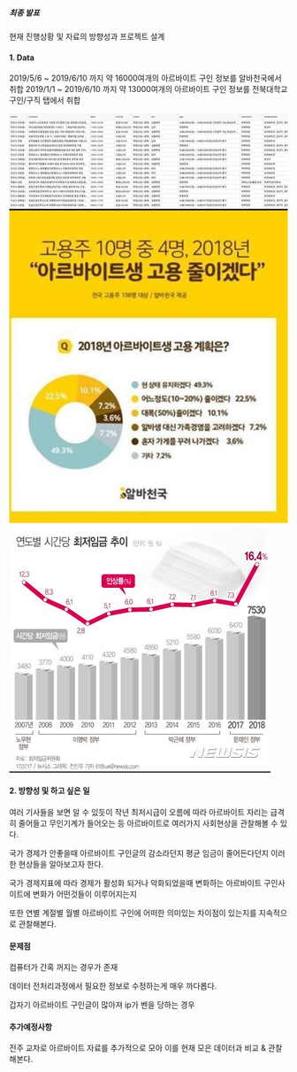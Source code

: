 ##### 최종 발표

현재 진행상황 및 자료의 방향성과 프로젝트 설계

#### 1. Data
2019/5/6 ~ 2019/6/10 까지 약 16000여개의 아르바이트 구인 정보를 알바천국에서 취합
2019/1/1 ~ 2019/6/10 까지 약 13000여개의 아르바이트 구인 정보를 전북대학교 구인/구직 탭에서 취합

![Alt text](image.JPG)
![Alt text](image2.JPG)
![Alt text](image3.JPG)

#### 2. 방향성 및 하고 싶은 일

여러 기사들을 보면 알 수 있듯이 작년 최저시급이 오름에 따라 아르바이트 자리는 급격히 줄어들고 무인기계가 들어오는 등
아르바이트로 여러가지 사회현상을 관찰해볼 수 있다.

국가 경제가 안좋을때 아르바이트 구인글의 감소라던지 평균 임금이 줄어든다던지 이러한 현상들을 알아보고자 한다.

국가 경제지표에 따라 경제가 활성화 되거나 악화되었을때 변화하는 아르바이트 구인사이트에 변화가 어떤것들이 이루어지는지

또한 연별 계절별 월별 아르바이트 구인에 어떠한 의미있는 차이점이 있는지를 지속적으로 관찰해본다.

#### 문제점


컴퓨터가 간혹 꺼지는 경우가 존재

데이터 전처리과정에서 필요한 정보로 수정하는게 매우 까다롭다.

갑자기 아르바이트 구인글이 많아져 ip가 벤을 당하는 경우 

#### 추가예정사항

전주 교차로 아르바이트 자료를 추가적으로 모아 이를 현재 모은 데이터과 비교 & 관찰해본다.
